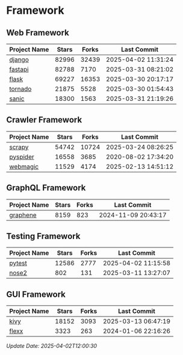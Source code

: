 # Framework

## Web Framework
| Project Name | Stars | Forks | Last Commit |
| ------------ | ----- | ----- | ----------- |
| [django](https://github.com/django/django) | 82996 | 32439 | 2025-04-02 11:31:24 |
| [fastapi](https://github.com/fastapi/fastapi) | 82788 | 7170 | 2025-03-31 08:21:02 |
| [flask](https://github.com/pallets/flask) | 69227 | 16353 | 2025-03-30 20:17:17 |
| [tornado](https://github.com/tornadoweb/tornado) | 21875 | 5528 | 2025-03-30 01:54:43 |
| [sanic](https://github.com/sanic-org/sanic) | 18300 | 1563 | 2025-03-31 21:19:26 |

## Crawler Framework
| Project Name | Stars | Forks | Last Commit |
| ------------ | ----- | ----- | ----------- |
| [scrapy](https://github.com/scrapy/scrapy) | 54742 | 10724 | 2025-03-24 08:26:25 |
| [pyspider](https://github.com/binux/pyspider) | 16558 | 3685 | 2020-08-02 17:34:20 |
| [webmagic](https://github.com/code4craft/webmagic) | 11529 | 4174 | 2025-02-13 14:51:12 |

## GraphQL Framework
| Project Name | Stars | Forks | Last Commit |
| ------------ | ----- | ----- | ----------- |
| [graphene](https://github.com/graphql-python/graphene) | 8159 | 823 | 2024-11-09 20:43:17 |

## Testing Framework
| Project Name | Stars | Forks | Last Commit |
| ------------ | ----- | ----- | ----------- |
| [pytest](https://github.com/pytest-dev/pytest) | 12586 | 2777 | 2025-04-02 11:15:58 |
| [nose2](https://github.com/nose-devs/nose2) | 802 | 131 | 2025-03-11 13:27:07 |

## GUI Framework
| Project Name | Stars | Forks | Last Commit |
| ------------ | ----- | ----- | ----------- |
| [kivy](https://github.com/kivy/kivy) | 18152 | 3093 | 2025-03-13 06:47:19 |
| [flexx](https://github.com/flexxui/flexx) | 3323 | 263 | 2024-01-06 22:16:26 |

*Update Date: 2025-04-02T12:00:30*